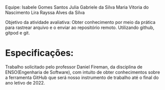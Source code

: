 Equipe:
Isabele Gomes Santos
Julia Gabriele da Silva
Maria Vitoria do Nascimento Lira
Rayssa Alves da Silva

Objetivo da atividade avaliativa:
Obter conhecimento por meio da prática para rastrear arquivo e o enviar ao repositório remoto. Utilizando github, gitpod e git.

# Especificações:

Trabalho solicitado pelo professor Daniel Fireman, da disciplina de ENSO(Engenharia de Software), com intuito de obter conhecimentos sobre a ferramenta GitHub que será nosso instrumento de trabalho até o final do ano letivo de 2022.
